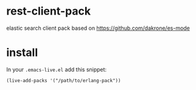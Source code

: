 rest-client-pack
================

elastic search client pack based on https://github.com/dakrone/es-mode

# install

In your `.emacs-live.el` add this snippet:
```elisp
(live-add-packs '("/path/to/erlang-pack"))
```
